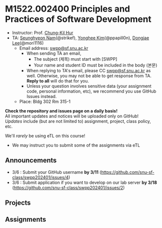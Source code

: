 # M1522.002400 Principles and Practices of Software Development

- Instructor: Prof. [Chung-Kil Hur](http://sf.snu.ac.kr/gil.hur)
- TA: [Seunghyeon Nam](https://sf.snu.ac.kr/seunghyeon.nam/)(@strikef),
[Yonghee Kim](https://sf.snu.ac.kr/yonghee.kim/)(@ppapill0n),
[Dongjae Lee](https://sf.snu.ac.kr/dongjae.lee/)(@mori1116)
    + Email address: swpp@sf.snu.ac.kr
        * When sending TA an email,
            * The subject (제목) must start with [SWPP]
            * Your name and student ID must be included in the body (본문)
        * When replying to TA's email, please CC swpp@sf.snu.ac.kr as well.
          Otherwise, you may not be able to get response from TA.
          **Reply to all** will do that for you.
        * Unless your question involves sensitive data (your assignment code,
          personal information, etc), we recommend you use GitHub Issues
          instead.
    + Place: Bldg 302 Rm 315-1

**Check the repository and issues page on a daily basis!**  
All important updates and notices will be uploaded only on GitHub!  
*Updates* include (but are not limited to) assignment, project, class policy, etc.

We'll *rarely* be using eTL on this course!
* We may instruct you to submit some of the assignments via eTL

## Announcements 
* 3/6 : Submit your GitHub username **by 3/11** (https://github.com/snu-sf-class/swpp202401/issues/4)
* 3/6 : Submit application if you want to develop on our lab server **by 3/18**
(https://github.com/snu-sf-class/swpp202401/issues/2)

## Projects

## Assignments

